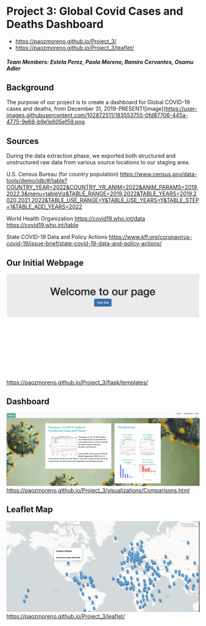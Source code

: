 # Project 3: Global Covid Cases and Deaths Dashboard

* https://paozmoreno.github.io/Project_3/
* https://paozmoreno.github.io/Project_3/leaflet/


##### Team Members: Estela Perez, Paola Moreno, Ramiro Cervantes, Osamu Adler

##


## Background
The purpose of our project is to create a dashboard for Global COVID-19 cases and deaths, from December 31, 2019-PRESENT![image](https://user-images.githubusercontent.com/102872511/183553755-0fd87706-445a-4775-9e68-b9e1e605ef59.png


## Sources
During the data extraction phase, we exported both structured and unstructured raw data from various source locations to our staging area. 

U.S. Census Bureau (for country population)
https://www.census.gov/data-tools/demo/idb/#/table?COUNTRY_YEAR=2022&COUNTRY_YR_ANIM=2022&ANIM_PARAMS=2019,2022,3&menu=tableViz&TABLE_RANGE=2019,2022&TABLE_YEARS=2019,2020,2021,2022&TABLE_USE_RANGE=Y&TABLE_USE_YEARS=Y&TABLE_STEP=1&TABLE_ADD_YEARS=2022

World Health Organization 
https://covid19.who.int/data
https://covid19.who.int/table

State COVID-19 Data and Policy Actions
https://www.kff.org/coronavirus-covid-19/issue-brief/state-covid-19-data-and-policy-actions/




## Our Initial Webpage

![alt text](readmeimages/initialpage.png)
https://paozmoreno.github.io/Project_3/flask/templates/

## Dashboard

![alt text](readmeimages/dashboard.png)
https://paozmoreno.github.io/Project_3/visualizations/Comparisons.html

## Leaflet Map

![alt text](readmeimages/map.png)
https://paozmoreno.github.io/Project_3/leaflet/

